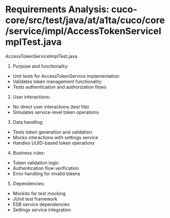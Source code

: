 # Requirements Analysis: cuco-core/src/test/java/at/a1ta/cuco/core/service/impl/AccessTokenServiceImplTest.java

AccessTokenServiceImplTest.java
1. Purpose and functionality:
- Unit tests for AccessTokenService implementation
- Validates token management functionality
- Tests authentication and authorization flows

2. User interactions:
- No direct user interactions (test file)
- Simulates service-level token operations

3. Data handling:
- Tests token generation and validation
- Mocks interactions with settings service
- Handles UUID-based token operations

4. Business rules:
- Token validation logic
- Authentication flow verification
- Error handling for invalid tokens

5. Dependencies:
- Mockito for test mocking
- JUnit test framework
- ESB service dependencies
- Settings service integration